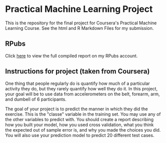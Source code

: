 # Practical Machine Learning Project
This is the repository for the final project for Coursera's Practical Machine Learning Course. See the html and R Markdown Files for my submission.

## RPubs

Click [here](http://rpubs.com/mrod1791/325477) to view the full compiled report on my RPubs account.

## Instructions for project (taken from Coursera)

One thing that people regularly do is quantify how much of a particular activity they do, but they rarely quantify how well they do it. In this project, your goal will be to use data from accelerometers on the belt, forearm, arm, and dumbell of 6 participants. 

The goal of your project is to predict the manner in which they did the exercise. This is the "classe" variable in the training set. You may use any of the other variables to predict with. You should create a report describing how you built your model, how you used cross validation, what you think the expected out of sample error is, and why you made the choices you did. You will also use your prediction model to predict 20 different test cases.

